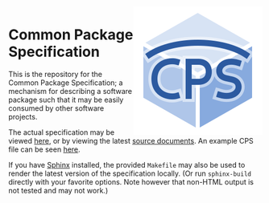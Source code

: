 <img align="right" src="logo-256.png"/>

Common Package Specification
============================

This is the repository for the Common Package Specification; a mechanism for
describing a software package such that it may be easily consumed by other
software projects.

The actual specification may be viewed [here](https://cps-org.github.io/cps/),
or by viewing the latest
[source documents](https://github.com/cps-org/cps/).
An example CPS file can be seen
[here](https://github.com/cps-org/cps/blob/master/sample.cps).

If you have [Sphinx](http://www.sphinx-doc.org/) installed, the provided
`Makefile` may also be used to render the latest version of the specification
locally. (Or run `sphinx-build` directly with your favorite options. Note
however that non-HTML output is not tested and may not work.)
